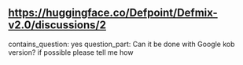 ## https://huggingface.co/Defpoint/Defmix-v2.0/discussions/2

contains_question: yes
question_part: Can it be done with Google kob version? if possible please tell me how